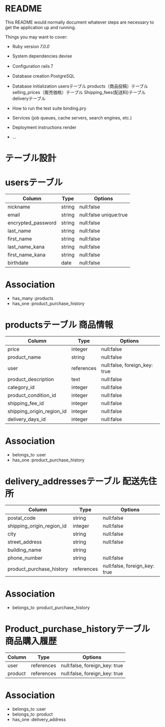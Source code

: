 # README

This README would normally document whatever steps are necessary to get the
application up and running.

Things you may want to cover:

* Ruby version _7.0.0_

* System dependencies devise

* Configuration rails７

* Database creation PostgreSQL

* Database initialization usersテーブル products（商品投稿）テーブル selling_prices（販売価格）テーブル Shipping_fees(配送料)テーブル deliveryテーブル

* How to run the test suite binding.pry

* Services (job queues, cache servers, search engines, etc.)

* Deployment instructions render

* ...
# テーブル設計
# usersテーブル
| Column            | Type   | Options    |
|------------------ |--------|------------|
| nickname          | string | null:false |
| email             | string | null:false unique:true |
| encrypted_password| string | null:false |
| last_name         | string | null:false |
| first_name        | string | null:false |
| last_name_kana    | string | null:false |
| first_name_kana   | string | null:false |
| birthdate         | date   | null:false |

# Association
- has_many :products
- has_one :product_purchase_history



# productsテーブル                     商品情報
| Column                    | Type       | Options    | 
|-------------------------  |------------|----------- |
| price                     | integer    | null:false |
| product_name              | string     | null:false | 
| user                      | references | null:false, foreign_key: true |
| product_description       | text       | null:false |
| category_id               | integer    | null:false |
| product_condition_id      | integer    | null:false |
| shipping_fee_id           | integer    | null:false |
| shipping_origin_region_id | integer    | null:false |
| delivery_days_id          | integer    | null:false |

# Association
- belongs_to :user
- has_one :product_purchase_history

# delivery_addressesテーブル             配送先住所
| Column                      | Type       | Options    |
|-----------------------------|------------|------------|
| postal_code                 | string     | null:false |
| shipping_origin_region_id   | integer    | null:false |
| city                        | string     | null:false |
| street_address              | string     | null:false |
| building_name               | string     |            |
| phone_number                | string     | null:false |
| product_purchase_history    | references | null:false, foreign_key: true |

# Association
- belongs_to :product_purchase_history


# Product_purchase_historyテーブル     商品購入履歴
| Column                 | Type       | Options   |
|------------------------|------------|-----------|
| user                | references | null:false, foreign_key: true |
| product             | references | null:false, foreign_key: true |

# Association
- belongs_to :user
- belongs_to :product
- has_one :delivery_address
